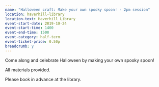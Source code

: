 ```yaml
---
name: "Halloween craft: Make your own spooky spoon! - 2pm session"
location: haverhill-library
location-text: Haverhill Library
event-start-date: 2019-10-24
event-start-time: 1400
event-end-time: 1500
event-category: half-term
event-ticket-price: 0.50p
breadcrumb: y
---
```


Come along and celebrate Halloween by making your own spooky spoon!

All materials provided.

Please book in advance at the library.
